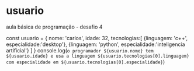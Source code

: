 # usuario
aula básica de programação - desafio 4

 const usuario = {
     nome: 'carlos',
     idade: 32,
     tecnologias:[
         {linguagem: 'c++', especialidade:'desktop'},
         {linguagem: 'python', especialidade:'inteligencia artificial'}
     ]
 }
 console.log(`o programador ${usuario.nome} tem ${usuario.idade} e usa a linguagem ${usuario.tecnologias[0].linguagem} com especialidade em ${usuario.tecnologias[0].especialidade}`)
